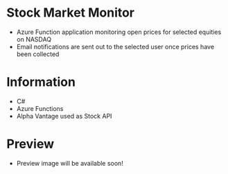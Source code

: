 # Stock Market Monitor
- Azure Function application monitoring open prices for selected equities on NASDAQ
- Email notifications are sent out to the selected user once prices have been collected

# Information
- C#
- Azure Functions
- Alpha Vantage used as Stock API

# Preview
- Preview image will be available soon!
